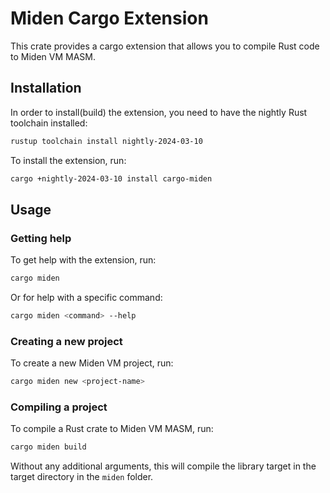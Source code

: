 # Miden Cargo Extension

This crate provides a cargo extension that allows you to compile Rust code to Miden VM MASM.

## Installation

In order to install(build) the extension, you need to have the nightly Rust toolchain installed:

```bash
rustup toolchain install nightly-2024-03-10
```

To install the extension, run:

```bash
cargo +nightly-2024-03-10 install cargo-miden
```

## Usage

### Getting help
To get help with the extension, run:

```bash
cargo miden
```

Or for help with a specific command:

```bash
cargo miden <command> --help
```

### Creating a new project
To create a new Miden VM project, run:

```bash
cargo miden new <project-name>
```

### Compiling a project
To compile a Rust crate to Miden VM MASM, run:

```bash
cargo miden build 
```

Without any additional arguments, this will compile the library target in the target directory in the `miden` folder.
